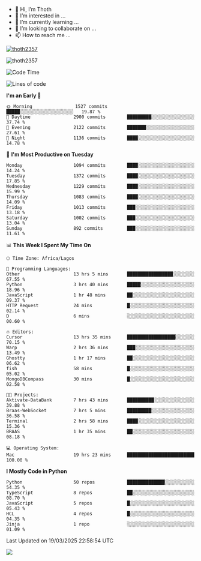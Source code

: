<!---
thoth2357/thoth2357 is a ✨ special ✨ repository because its `README.md` (this file) appears on your GitHub profile.
You can click the Preview link to take a look at your changes.
--->

- 👋 Hi, I’m Thoth
- 👀 I’m interested in ...
- 🌱 I’m currently learning ...
- 💞️ I’m looking to collaborate on ...
- 📫 How to reach me ...


<p align="left"> <a href="https://github.com/ryo-ma/github-profile-trophy"><img src="https://github-profile-trophy.vercel.app/?username=thoth2357&theme=gruvbox&no-bg=true&no-frame=false&title=MultiLanguage,Commits,Repositories,Stars,Followers,PullRequest,Reviews,Issues" alt="thoth2357" /></a> </p>

<p align="left"> <img src="https://komarev.com/ghpvc/?username=thoth2357&label=Profile%20views&color=0e75b6&style=flat" alt="thoth2357" /> </p>

<!--START_SECTION:waka-->
![Code Time](http://img.shields.io/badge/Code%20Time-3%2C312%20hrs%2031%20mins-blue)

![Lines of code](https://img.shields.io/badge/From%20Hello%20World%20I%27ve%20Written-30.9%20million%20lines%20of%20code-blue)

**I'm an Early 🐤** 

```text
🌞 Morning                1527 commits        █████░░░░░░░░░░░░░░░░░░░░   19.87 % 
🌆 Daytime                2900 commits        █████████░░░░░░░░░░░░░░░░   37.74 % 
🌃 Evening                2122 commits        ███████░░░░░░░░░░░░░░░░░░   27.61 % 
🌙 Night                  1136 commits        ████░░░░░░░░░░░░░░░░░░░░░   14.78 % 
```
📅 **I'm Most Productive on Tuesday** 

```text
Monday                   1094 commits        ████░░░░░░░░░░░░░░░░░░░░░   14.24 % 
Tuesday                  1372 commits        ████░░░░░░░░░░░░░░░░░░░░░   17.85 % 
Wednesday                1229 commits        ████░░░░░░░░░░░░░░░░░░░░░   15.99 % 
Thursday                 1083 commits        ████░░░░░░░░░░░░░░░░░░░░░   14.09 % 
Friday                   1013 commits        ███░░░░░░░░░░░░░░░░░░░░░░   13.18 % 
Saturday                 1002 commits        ███░░░░░░░░░░░░░░░░░░░░░░   13.04 % 
Sunday                   892 commits         ███░░░░░░░░░░░░░░░░░░░░░░   11.61 % 
```


📊 **This Week I Spent My Time On** 

```text
🕑︎ Time Zone: Africa/Lagos

💬 Programming Languages: 
Other                    13 hrs 5 mins       █████████████████░░░░░░░░   67.55 % 
Python                   3 hrs 40 mins       █████░░░░░░░░░░░░░░░░░░░░   18.96 % 
JavaScript               1 hr 48 mins        ██░░░░░░░░░░░░░░░░░░░░░░░   09.37 % 
HTTP Request             24 mins             █░░░░░░░░░░░░░░░░░░░░░░░░   02.14 % 
D                        6 mins              ░░░░░░░░░░░░░░░░░░░░░░░░░   00.60 % 

🔥 Editors: 
Cursor                   13 hrs 35 mins      ██████████████████░░░░░░░   70.15 % 
Warp                     2 hrs 36 mins       ███░░░░░░░░░░░░░░░░░░░░░░   13.49 % 
Ghostty                  1 hr 17 mins        ██░░░░░░░░░░░░░░░░░░░░░░░   06.62 % 
fish                     58 mins             █░░░░░░░░░░░░░░░░░░░░░░░░   05.02 % 
MongoDBCompass           30 mins             █░░░░░░░░░░░░░░░░░░░░░░░░   02.58 % 

🐱‍💻 Projects: 
Aktivate-DataBank        7 hrs 43 mins       ██████████░░░░░░░░░░░░░░░   39.88 % 
Braas-WebSocket          7 hrs 5 mins        █████████░░░░░░░░░░░░░░░░   36.58 % 
Terminal                 2 hrs 58 mins       ████░░░░░░░░░░░░░░░░░░░░░   15.36 % 
BRAAS                    1 hr 35 mins        ██░░░░░░░░░░░░░░░░░░░░░░░   08.18 % 

💻 Operating System: 
Mac                      19 hrs 23 mins      █████████████████████████   100.00 % 
```

**I Mostly Code in Python** 

```text
Python                   50 repos            ██████████████░░░░░░░░░░░   54.35 % 
TypeScript               8 repos             ██░░░░░░░░░░░░░░░░░░░░░░░   08.70 % 
JavaScript               5 repos             █░░░░░░░░░░░░░░░░░░░░░░░░   05.43 % 
HCL                      4 repos             █░░░░░░░░░░░░░░░░░░░░░░░░   04.35 % 
Jinja                    1 repo              ░░░░░░░░░░░░░░░░░░░░░░░░░   01.09 % 
```




 Last Updated on 19/03/2025 22:58:54 UTC
<!--END_SECTION:waka-->
<!--![](http://github-profile-summary-cards.vercel.app/api/cards/profile-details?username=thoth2357&theme=2077)

![](http://github-profile-summary-cards.vercel.app/api/cards/stats?username=thoth2357&theme=2077)![](http://github-profile-summary-cards.vercel.app/api/cards/productive-time?username=thoth2357&theme=2077&utcOffset=8) -->
<img src="https://t.bkit.co/w_6789c39040b80.gif" />
